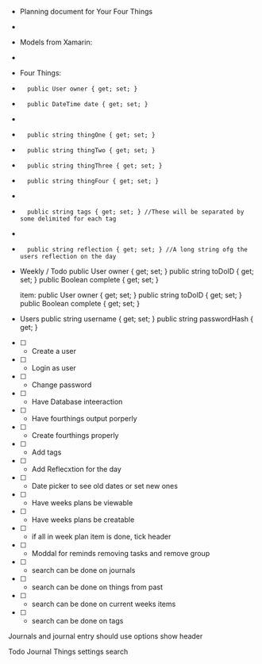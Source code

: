 * Planning document for Your Four Things
* 
* Models from Xamarin:
* 
* Four Things:
*       public User owner { get; set; }
*       public DateTime date { get; set; }
* 
*       public string thingOne { get; set; }
*       public string thingTwo { get; set; }
*       public string thingThree { get; set; }
*       public string thingFour { get; set; }
*        
*       public string tags { get; set; } //These will be separated by some delimited for each tag
*       
*       public string reflection { get; set; } //A long string ofg the users reflection on the day

* Weekly / Todo
        public User owner { get; set; }
        public string toDoID { get; set; }
        public Boolean complete { get; set; }

    item:
         public User owner { get; set; }
        public string toDoID { get; set; }
        public Boolean complete { get; set; }

* Users
        public string username { get; set; }
        public string passwordHash { get; }

* [ ] - Create a user
* [ ] - Login as user
* [ ] - Change password


* [ ] - Have Database inteeraction


* [ ] - Have fourthings output porperly
* [ ] - Create fourthings properly
* [ ] - Add tags
* [ ] - Add Reflecxtion for the day
* [ ] - Date picker to see old dates or set new ones


* [ ] - Have weeks plans be viewable
* [ ] - Have weeks plans be creatable
* [ ] - if all in week plan item is done, tick header
* [ ] - Moddal for reminds removing tasks and remove group



* [ ] - search can be done on journals
* [ ] -  search can be done on things from past
* [ ] - search can be done on current weeks items
* [ ] - search can be done on tags


Journals and journal entry should use options show header


<ion-icon name="clipboard-outline"></ion-icon> Todo
<ion-icon name="create-outline"></ion-icon> Journal
<ion-icon name="today-outline"></ion-icon>  Things
<ion-icon name="settings-outline"></ion-icon> settings
<ion-icon name="search-outline"></ion-icon> search
